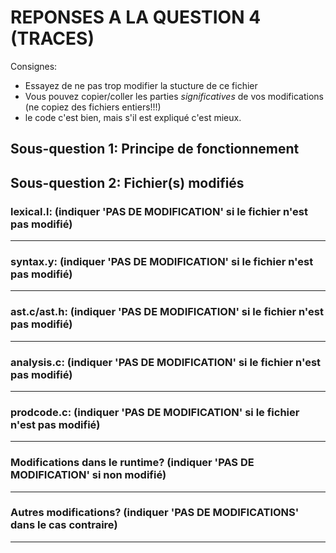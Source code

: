 REPONSES A LA QUESTION 4 (TRACES)
=================================

Consignes: 
  - Essayez de ne pas trop modifier la stucture de ce fichier
  - Vous pouvez copier/coller les parties *significatives* de vos
    modifications (ne copiez des fichiers entiers!!!)
  - le code c'est bien, mais s'il est expliqué c'est mieux. 


Sous-question 1: Principe de fonctionnement
-------------------------------------------





Sous-question 2: Fichier(s) modifiés
------------------------------------



### lexical.l: (indiquer 'PAS DE MODIFICATION' si le fichier n'est pas modifié)
_______________________________________________________________________________







### syntax.y:  (indiquer 'PAS DE MODIFICATION' si le fichier n'est pas modifié)
_______________________________________________________________________________







### ast.c/ast.h:  (indiquer 'PAS DE MODIFICATION' si le fichier n'est pas modifié)
_______________________________________________________________________________







### analysis.c:  (indiquer 'PAS DE MODIFICATION' si le fichier n'est pas modifié)
_______________________________________________________________________________







### prodcode.c:  (indiquer 'PAS DE MODIFICATION' si le fichier n'est pas modifié)
_______________________________________________________________________________







### Modifications dans le runtime? (indiquer 'PAS DE MODIFICATION' si non modifié)
_______________________________________________________________________________








### Autres modifications? (indiquer 'PAS DE MODIFICATIONS' dans le cas contraire)
_______________________________________________________________________________






